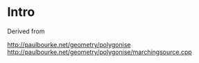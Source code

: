 # Intro

Derived from

http://paulbourke.net/geometry/polygonise
http://paulbourke.net/geometry/polygonise/marchingsource.cpp
